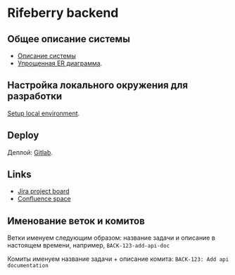 # Rifeberry backend

## Общее описание системы

* [Описание системы](https://olivergrand.atlassian.net/wiki/spaces/TEAM/pages/6291457)
* [Упрощенная ER диаграмма](https://olivergrand.atlassian.net/wiki/spaces/BACK/pages/6389854/ER).

## Настройка локального окружения для разработки

[Setup local environment](doc/setup-local.md).

## Deploy

Деплой: [Gitlab](https://gitlab.com/rifeberry1/nest-backend/-/pipelines).

## Links

* [Jira project board](https://olivergrand.atlassian.net/jira/software/projects/BACK/boards/1)
* [Confluence space](https://olivergrand.atlassian.net/wiki/spaces/BACK/pages)

## Именование веток и комитов

Ветки именуем следующим образом: название задачи и описание в настоящем времени, 
например, `BACK-123-add-api-doc`

Комиты именуем название задачи + описание комита: `BACK-123: Add api documentation`
